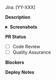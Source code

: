 Jira: [YY-XXX]

**Description**

<details>
<summary><b>Screenshots</b></summary>
// put images here
</details>

**PR Status**

- [ ] Code Review
- [ ] Quality Assurance

**Blockers**

**Deploy Notes**
